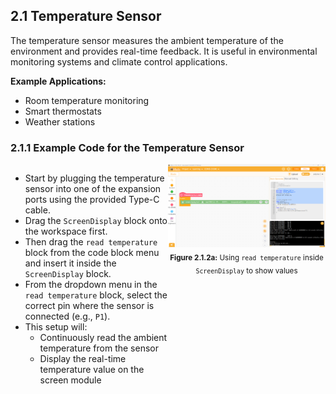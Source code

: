 

## 2.1 Temperature Sensor

The temperature sensor measures the ambient temperature of the environment and provides real-time feedback. It is useful in environmental monitoring systems and climate control applications.

**Example Applications:**
- Room temperature monitoring
- Smart thermostats
- Weather stations

### 2.1.1 Example Code for the Temperature Sensor
<div style="display: flex; align-items: flex-start; justify-content: space-between;">
  <div style="flex: 1;">
    <ul>
      <li>Start by plugging the temperature sensor into one of the expansion ports using the provided Type-C cable.</li>
      <li>Drag the <code>ScreenDisplay</code> block onto the workspace first.</li>
      <li>Then drag the <code>read temperature</code> block from the code block menu and insert it inside the <code>ScreenDisplay</code> block.</li>
      <li>From the dropdown menu in the <code>read temperature</code> block, select the correct pin where the sensor is connected (e.g., <code>P1</code>).</li>
      <li>This setup will:
        <ul>
          <li>Continuously read the ambient temperature from the sensor</li>
          <li>Display the real-time temperature value on the screen module</li>
        </ul>
      </li>
    </ul>
  </div>
  <div style="flex: 1; text-align: center;">
    <img src="https://raw.githubusercontent.com/LovejoyMhishi/sheenbot-manual/main/images/14.png" width="500"/>
    <div><sub><b>Figure 2.1.2a:</b> Using <code>read temperature</code> inside <code>ScreenDisplay</code> to show values</sub></div>
  </div>
</div>

